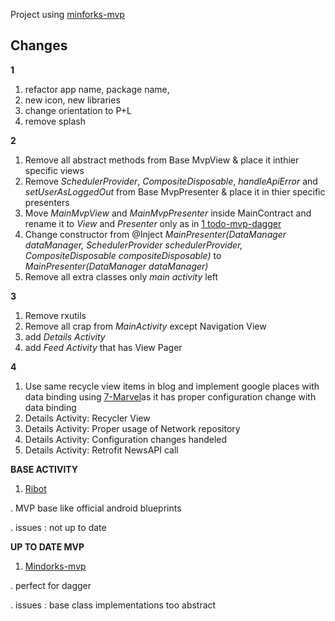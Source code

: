 Project using [minforks-mvp](https://github.com/MindorksOpenSource/android-mvp-architecture/tree/master/app/src/main/java/com/mindorks/framework/mvp/ui)

## Changes
**1**
1. refactor app name, package name,
2. new icon, new libraries
3. change orientation to P+L
4. remove splash

**2**
1. Remove all abstract methods from Base MvpView & place it inthier specific views
2. Remove *SchedulerProvider*, *CompositeDisposable*, *handleApiError* and *setUserAsLoggedOut*  from Base MvpPresenter & place it in thier specific presenters
3. Move *MainMvpView* and *MainMvpPresenter* inside MainContract and rename it to *View* and *Presenter* only as in [1 todo-mvp-dagger](https://github.com/googlesamples/android-architecture/blob/todo-mvp-dagger/todoapp/app/src/main/java/com/example/android/architecture/blueprints/todoapp/addedittask/AddEditTaskContract.java)
4. Change constructor from @Inject *MainPresenter(DataManager dataManager, SchedulerProvider schedulerProvider, CompositeDisposable compositeDisposable)* to *MainPresenter(DataManager dataManager)*
5. Remove all extra classes only *main activity* left

**3**
1. Remove rxutils
2. Remove all crap from *MainActivity* except Navigation View
3. add *Details Activity*
4. add *Feed Activity* that has View Pager

**4**
1. Use same recycle view items in blog and implement google places with data binding using [7-Marvel](https://github.com/andremion/Villains-and-Heroes/blob/master/app/src/main/java/com/andremion/heroes/ui/home/view/MainActivity.java)as it has proper configuration change with data binding
1. Details Activity: Recycler View 
2. Details Activity: Proper usage of Network repository
3. Details Activity: Configuration changes handeled
4. Details Activity: Retrofit NewsAPI call

**BASE ACTIVITY**

1. [Ribot](https://github.com/ribot/ribot-app-android/blob/master/app/src/main/java/io/ribot/app/ui/base/BaseActivity.java) 

. MVP base like official android blueprints

. issues : not up to date

**UP TO DATE MVP**

1. [Mindorks-mvp](https://github.com/MindorksOpenSource/android-mvp-architecture) 
    
. perfect for dagger

. issues : base class implementations too abstract
